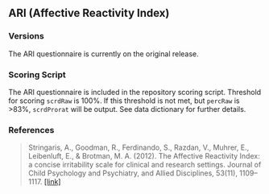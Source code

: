 ## ARI (Affective Reactivity Index)

### Versions
The ARI questionnaire is currently on the original release.


### Scoring Script
The ARI questionnaire is included in the repository scoring script. Threshold for scoring `scrdRaw` is 100%. If this threshold is not met, but `percRaw` is >83%, `scrdProrat` will be output. See data dictionary for further details.


### References
> Stringaris, A., Goodman, R., Ferdinando, S., Razdan, V., Muhrer, E., Leibenluft, E., & Brotman, M. A. (2012). The Affective Reactivity Index: a concise irritability scale for clinical and research settings. Journal of Child Psychology and Psychiatry, and Allied Disciplines, 53(11), 1109–1117. [[link]](https://www.ncbi.nlm.nih.gov/pmc/articles/PMC3484687/)